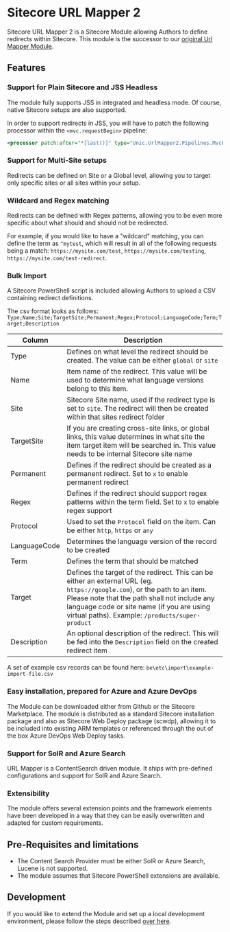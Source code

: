 # Sitecore URL Mapper 2

Sitecore URL Mapper 2 is a Sitecore Module allowing Authors to define redirects within Sitecore. This module is the successor to our [original Url Mapper Module](https://github.com/unic/SitecoreUrlMapper).

## Features

### Support for Plain Sitecore and JSS Headless

The module fully supports JSS in integrated and headless mode. Of course, native Sitecore setups are also supported.

In order to support redirects in JSS, you will have to patch the following processor within the `<mvc.requestBegin>` pipeline:

```xml
<processor patch:after="*[last()]" type="Unic.UrlMapper2.Pipelines.MvcRequestBegin.TryPerformRedirectJss, Unic.UrlMapper2" />
```

### Support for Multi-Site setups

Redirects can be defined on Site or a Global level, allowing you to target only specific sites or all sites within your setup.

### Wildcard and Regex matching

Redirects can be defined with Regex patterns, allowing you to be even more specific about what should and should not be redirected.

For example, if you would like to have a "wildcard" matching, you can define the term as `^mytest`, which will result in all of the following requests being a match: `https://mysite.com/test`, `https://mysite.com/testing`, `https://mysite.com/test-redirect`.

### Bulk Import

A Sitecore PowerShell script is included allowing Authors to upload a CSV containing redirect definitions.

The csv format looks as follows: `Type;Name;Site;TargetSite;Permanent;Regex;Protocol;LanguageCode;Term;Target;Description`

|Column|Description|
|---|---|
|Type|Defines on what level the redirect should be created. The value can be either `global` or `site`|
|Name|Item name of the redirect. This value will be used to determine what language versions belong to this item.|
|Site|Sitecore Site name, used if the redirect type is set to `site`. The redirect will then be created within that sites redirect folder|
|TargetSite|If you are creating cross-site links, or global links, this value determines in what site the item target item will be searched in. This value needs to be internal Sitecore site name|
|Permanent|Defines if the redirect should be created as a permanent redirect. Set to `x` to enable permanent redirect|
|Regex|Defines if the redirect should support regex patterns within the term field. Set to `x` to enable regex support|
|Protocol|Used to set the `Protocol` field on the item. Can be either `http`, `https` or `any`|
|LanguageCode|Determines the language version of the record to be created|
|Term|Defines the term that should be matched|
|Target|Defines the target of the redirect. This can be either an external URL (eg. `https://google.com`), or the path to an item. Please note that the path shall not include any language code or site name (if you are using virtual paths). Example: `/products/super-product`|
|Description|An optional description of the redirect. This will be fed into the `Description` field on the created redirect item|

A set of example csv records can be found here: `be\etc\import\example-import-file.csv`

### Easy installation, prepared for Azure and Azure DevOps

The Module can be downloaded either from Github or the Sitecore Marketplace. The module is distributed as a standard Sitecore installation package and also as Sitecore Web Deploy package (scwdp), allowing it to be included into existing ARM templates or referenced through the out of the box Azure DevOps Web Deploy tasks.

### Support for SolR and Azure Search

URL Mapper is a ContentSearch driven module. It ships with pre-defined configurations and support for SolR and Azure Search.

### Extensibility

The module offers several extension points and the framework elements have been developed in a way that they can be easily overwritten and adapted for custom requirements.

## Pre-Requisites and limitations

- The Content Search Provider must be either SolR or Azure Search, Lucene is not supported.
- The module assumes that Sitecore PowerShell extensions are available.

## Development

If you would like to extend the Module and set up a local development environment, please follow the steps described [over here](/be/docs/README.md).